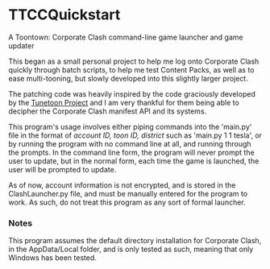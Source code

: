 # TTCCQuickstart
 A Toontown: Corporate Clash command-line game launcher and game updater 

 This began as a small personal project to help me log onto Corporate Clash quickly through batch scripts, to help me test Content Packs, as well as to ease multi-tooning, but slowly developed into this slightly larger project.
 
 The patching code was heavily inspired by the code graciously developed by the [Tunetoon Project](https://github.com/DioExtreme/Tunetoon) and I am very thankful for them being able to decipher the Corporate Clash manifest API and its systems.
 
 This program's usage involves either piping commands into the 'main.py' file in the format of *account ID, toon ID, district* such as 'main.py 1 1 tesla', or by running the program with no command line at all, and running through the prompts. In the command line form, the program will never prompt the user to update, but in the normal form, each time the game is launched, the user will be prompted to update.
 
 As of now, account information is not encrypted, and is stored in the ClashLauncher.py file, and must be manually entered for the program to work. As such, do not treat this program as any sort of formal launcher.
 
### Notes
 This program assumes the default directory installation for Corporate Clash, in the AppData/Local folder, and is only tested as such, meaning that only Windows has been tested.
